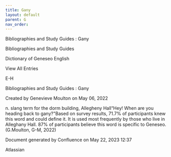 ```yaml
---
title: Gany
layout: default
parent: G
nav_order:
---
```


Bibliographies and Study Guides : Gany

Bibliographies and Study Guides

Dictionary of Geneseo English

View All Entries

E-H

Bibliographies and Study Guides : Gany

Created by  Genevieve Moulton on May 06, 2022

n. slang term for the dorm building, Allegheny Hall“Hey! When are you heading back to gany?&quot;Based on survey results, 71.7% of participants knew this word and could define it. It is used most frequently by those who live in Alleghany Hall. 87% of participants believe this word is specific to Geneseo.(G.Moulton, G-M, 2022)

Document generated by Confluence on May 22, 2023 12:37

Atlassian
